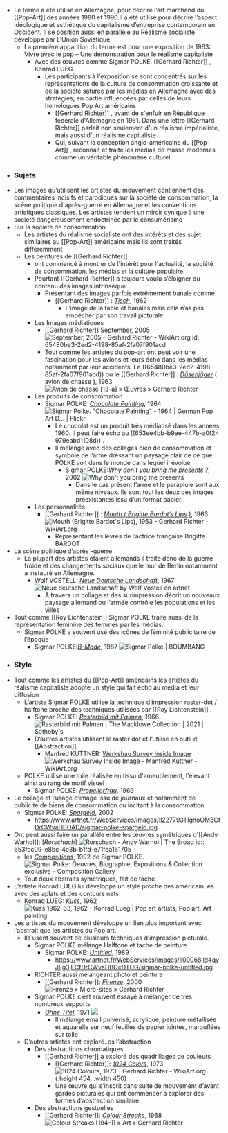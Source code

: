 - Le terme a été utilisé en Allemagne, pour décrire l’art marchand du [[Pop-Art]] des années 1980 et 1990.il a été utilisé pour décrire l’aspect idéologique et esthétique du capitalisme d’entreprise contemporain en Occident. Il se position aussi en parallèle au Réalisme socialiste développe par L’Union Soviétique
	- La première apparition du terme est pour une exposition de 1963: Vivre avec le pop – Une démonstration pour le réalisme capitaliste
		- Avec des œuvres comme Sigmar POLKE, [[Gerhard Richter]] , Konrad LUEG.
			- Les participants à l'exposition se sont concentrés sur les représentations de la culture de consommation croissante et de la société saturée par les médias en Allemagne avec des stratégies, en partie influencées par celles de leurs homologues Pop Art américains
				- [[Gerhard Richter]] , avant de s'enfuir en République fédérale d'Allemagne en 1961. Dans une lettre [[Gerhard Richter]] parlait non seulement d'un réalisme impérialiste, mais aussi d'un réalisme capitaliste
				- Qui, suivant la conception anglo-américaine du [[Pop-Art]] , reconnaît et traite les médias de masse modernes comme un véritable phénomène culturel
- ### Sujets
- Les images  qu’utilisent les artistes du mouvement contiennent des commentaires incisifs et parodiques sur la société de consommation, la scène politique d'après-guerre en Allemagne et les conventions artistiques classiques. Les artistes tendent un miroir cynique à une société dangereusement endoctrinée par le consumérisme
- Sur la société de consommation
	- Les artistes du réalisme socialiste ont des intérêts et des sujet similaires au [[Pop-Art]] américains mais ils sont traités différemment
	- Les peintures de [[Gerhard Richter]]
		- ont commencé à montrer de l'intérêt pour l'actualité, la société de consommation, les médias et la culture populaire.
		- Pourtant [[Gerhard Richter]] a toujours voulu s’éloigner du contenu des images intrinsèque
			- Présentant des images parfois extrêmement banale comme
				- [[Gerhard Richter]] : [*Tisch*](https://gerhard-richter.com/en/art/paintings/photo-paintings/household-icons-39/table-4954), 1962
					- L’image de la table et banales mais cela n’as pas empêcher par son travail picturale
		- Les Images médiatiques
			- [[Gerhard Richter]] September, 2005 ![September, 2005 - Gerhard Richter - WikiArt.org](https://uploads4.wikiart.org/00283/images/gerhard-richter/september-2005.jpg!Blog.jpg)
			  id:: 65480be3-2ed2-4198-85af-2fa07f901acd
			- Tout comme les artistes du pop-art ont peut voir une fascination pour les avions et leurs écho dans les médias notamment par leur accidents. Le ((65480be3-2ed2-4198-85af-2fa07f901acd)) ou le [[Gerhard Richter]] : [*Düsenjäger*](https://gerhard-richter.com/fr/art/paintings/photo-paintings/aeroplanes-19/jet-fighter-5479?categoryid=19&p=1&sp=32&pg=2) ( avion de chasse ), 1963  ![Avion de chasse [13-a] » Œuvres » Gerhard Richter](https://cdn.gerhard-richter.com/images/xxlarge/16399.jpg)
		- Les produits de consommation
			- Sigmar POLKE: [*Chocolate Painting*](https://www.wikiart.org/fr/sigmar-polke/all-works#!%23filterName:all-paintings-chronologically,resultType:masonry), 1964 ![Sigmar Polke. "Chocolate Painting" - 1964 | German Pop Art D… | Flickr](https://live.staticflickr.com/7439/16375187521_9539c5c603_z.jpg)
				- Le chocolat est un produit très médiatisé dans les années 1960. Il peut faire écho au ((653ee4bb-b9ee-447b-a0f2-979eabd1108d)) .
				- Il mélange avec des collages bien de consommation et symbole de l’arme dressant un paysage clair de ce que POLKE voit dans le monde dans lequel il évolue
					- Sigmar POLKE:[*Why don’t you bring me presents ?*](http://www.artnet.fr/artistes/sigmar-polke/why-dont-you-bring-me-presents-a-qgcSSPLbo975KTHypoLu0g2), 2002 ![Why don't you bring me presents](https://walker-col.imgix.net/wac_7654.tif?fm=jpg&w=1440&h=1050&fit=max&dpr=1.5)
						- Dans le cas présent l’arme et le parapluie sont aux même niveaux. Ils sont tout les deux des images préexistantes issu d’un format papier.
		- Les personnalités
			- [[Gerhard Richter]] : [*Mouth ( Brigitte Bardot’s Lips )*](https://www.wikiart.org/fr/gerhard-richter/mund-mouth-brigitte-bardot-s-lips-1963), 1963 ![Mouth (Brigitte Bardot's Lips), 1963 - Gerhard Richter - WikiArt.org](https://uploads6.wikiart.org/images/gerhard-richter/mund-mouth-brigitte-bardot-s-lips-1963.jpg)
				- Représentant les lèvres de l’actrice française Brigitte BARDOT
- La scène politique d’après -guerre
	- La plupart des artistes étaient allemands il traite donc de la guerre froide et des changements sociaux que le mur de Berlin notamment a instauré en Allemagne.
		- Wolf VOSTELL: [*Neue Deutsche Landschaft*](https://www.artnet.com/artists/wolf-vostell/neue-deutsche-landschaft-6ULlWLilXE-Z70JFHJA7Yg2), 1967 ![Neue deutsche Landschaft by Wolf Vostell on artnet](https://www.artnet.com/WebServices/images/ll00177lldNGbJFgGjECfDrCWvaHBOcVPpF/wolf-vostell-neue-deutsche-landschaft.jpg)
			- A travers un collage et des surimpression décrit un nouveaux paysage allemand ou l’armée contrôle les populations et les villes
- Tout comme [[Roy Lichtenstein]] Sigmar POLKE traite aussi de la représentation féminine des femmes par les médias.
	- Sigmar POLKE a souvent usé des icônes de féminité publicitaire de l’époque
		- Sigmar POLKE:[*B-Mode*](https://www.boumbang.com/sigmar-polke/), 1987 ![Sigmar Polke | BOUMBANG](https://www.boumbang.com/wp-content/uploads/2012/02/Sigmar-Polke-B-Mode.jpg)
- ### Style
- Tout comme les artistes du [[Pop-Art]] américains les artistes du réalisme capitaliste adopte un style qui fait écho au media et leur diffusion
	- L’artiste Sigmar POLKE utilise la technique d’impression raster-dot / halftone proche des techniques utilisées par [[Roy Lichtenstein]] .
		- Sigmar POLKE: [*Rasterbild mit Palmen*](https://www.sothebys.com/en/buy/auction/2021/the-macklowe-collection/rasterbild-mit-palmen), 1966 ![Rasterbild mit Palmen | The Macklowe Collection | 2021 | Sotheby's](https://sothebys-md.brightspotcdn.com/dims4/default/9aa7c51/2147483647/strip/true/crop/1715x2000+0+0/resize/385x449!/quality/90/?url=http%3A%2F%2Fsothebys-brightspot.s3.amazonaws.com%2Fmedia-desk%2F69%2F27%2F1a9f33bf41bdab7547c938bf82e7%2F157n10819-3x6z6-ds.jpg)
		- D’autres artistes utilisent le raster dot et l’utilise en outil d’ [[Abstraction]]
			- Manfred KUTTNER: [Werkshau Survey Inside Image](https://www.wikiart.org/en/manfred-kuttner/werkshau-survey-inside-image) ![Werkshau Survey Inside Image - Manfred Kuttner - WikiArt.org](https://uploads1.wikiart.org/00282/images/manfred-kuttner/werkshau-survey-inside-image.jpg!Large.jpg)
	- POLKE utilise une toile réalisée en tissu d'ameublement, l'élevant ainsi au rang de motif visuel
		- Sigmar POLKE: [*Propellerfrau*](https://twitter.com/propellerfrau1/status/1016976709936189445), 1969
- Le collage et l’usage d’image issu de journaux et notamment de publicité de biens de consommation ou incitant à la consommation
	- Sigmar POLKE: [*Spargeld*](http://www.artnet.fr/artistes/sigmar-polke/spargeld-a-XdgI8CHIcum-NZLDWOBOvA2), 2002
		- https://www.artnet.fr/WebServices/images/ll2277931llgnoOM3CfDrCWvaHBOAD/sigmar-polke-spargeld.jpg
- Ont peut aussi faire un parallèle entre les œuvres symétriques d'[[Andy Warhol]]: [*Rorschach*] ![Rorschach - Andy Warhol | The Broad](https://www.thebroad.org/sites/default/files/styles/webp_convert_only/public/art/warhol_rorschach.jpg.webp?itok=AXgJt4EE)
  id:: 653fcc09-e8bc-4c3b-b1fd-e71fea161705
	- les [*Compositions*](http://www.artnet.fr/artistes/sigmar-polke/composition-a-Hqg7jyx0l3ZNxwW65uPkjw2), 1992 de Sigmar POLKE.  ![Sigmar Polke: Oeuvres, Biographie, Expositions & Collection exclusive –  Composition Gallery](https://media.composition.gallery/artworkpic/sigmar-polke-untitled-columbus-in-search-of-a-new-tomorrow-silkscreen-available-for-sale-on-composition-gallery1663683445-97523_349x500.jpeg)
	- Tout deux abstraits symétriques, fait de tache
- L’artiste Konrad LUEG lui développa un style proche des américain..es avec des aplats et des contours nets
	- Konrad LUEG: [*Kuss*](https://www.wikiart.org/fr/konrad-lueg/all-works#!%23filterName:all-paintings-chronologically,resultType:masonry), 1962 ![Kuss 1962-63, 1962 - Konrad Lueg | Pop art artists, Pop art, Art painting](https://i.pinimg.com/736x/0a/8b/d8/0a8bd817bbb70b1b73b18e4aebe9bcd4.jpg)
- Les artistes du mouvement développe un lien plus important avec l’abstrait que les artistes du Pop art.
	- Ils usent souvent de plusieurs techniques d’impression picturale.
		- Sigmar POLKE mélange Halftone et tache de peinture.
			- Sigmar POLKE: [*Untitled*](http://www.artnet.fr/artistes/sigmar-polke/untitled-_c9YP7EhAm1Q1nXVQQtT8Q2), 1989
				- https://www.artnet.fr/WebServices/images/ll00068lld4qyJFg3jECfDrCWvaHBOcDTUG/sigmar-polke-untitled.jpg
		- RICHTER aussi mélangeant photo et peinture
			- [[Gerhard Richter]]: [*Firenze*](https://www.wikiart.org/fr/gerhard-richter/firenze), 2000 ![Firenze » Micro-sites » Gerhard Richter](https://cdn.gerhard-richter.com/images/xxlarge/8894.jpg)
		- Sigmar POLKE c’est souvent essayé à mélanger de très nombreux supports
			- [*Ohne Titel*](http://www.artnet.fr/artistes/sigmar-polke/ohne-titel-ow75Zzw-zKXleX-dcqIX6w2), 1971 ![](https://www.artnet.fr/WebServices/images/ll0030BlldpuyJFgUNECfDrCWvaHBOczqUG/sigmar-polke-ohne-titel.jpg)
				- Il mélange <a name="tw-target-text"></a>émail pulvérisé, acrylique, peinture métallisée et aquarelle sur neuf feuilles de papier jointes, marouflées sur toile
	- D’autres artistes ont exploré..es l’abstraction
		- Des abstractions chromatiques
			- [[Gerhard Richter]] à exploré des quadrillages de couleurs
				- [[Gerhard Richter]]: [*1024 Colors*](https://www.wikiart.org/fr/gerhard-richter/1024-colours-1973), 1973 ![1024 Colours, 1973 - Gerhard Richter - WikiArt.org](https://uploads3.wikiart.org/images/gerhard-richter/1024-colours-1973.jpg!Blog.jpg){:height 454, :width 450}
				- Une œuvre qui s’inscrit dans suite de mouvement d’avant gardes picturales qui ont commencer a explorer des formes d’abstraction similaire.
		- Des abstractions gestuelles
			- [[Gerhard Richter]]: [*Colour Streaks*](https://www.wikiart.org/fr/gerhard-richter/farbschlieren-colour-streaks-1968), 1968 ![Colour Streaks [194-1] » Art » Gerhard Richter](https://richter.fra1.cdn.digitaloceanspaces.com/images/xxlarge/14716.jpg)